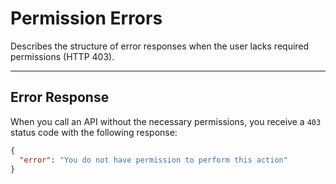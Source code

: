 # Permission Errors

Describes the structure of error responses when the user lacks required permissions (HTTP 403).

---

## Error Response
When you call an API without the necessary permissions, you receive a `403` status code with the following response:

```json
{
  "error": "You do not have permission to perform this action"
}
```
